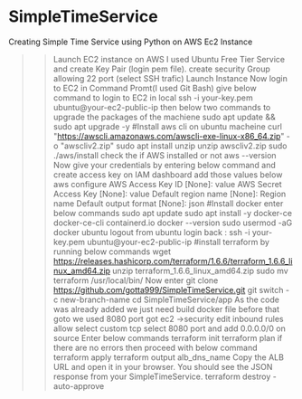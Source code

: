 # SimpleTimeService
Creating Simple Time Service using Python on AWS Ec2 Instance 
>> Launch EC2 instance on AWS
>> I used Ubuntu Free Tier Service and create Key Pair (login pem file).
>> create security Group allowing 22 port (select SSH trafic) Launch Instance
>Now login to EC2 in Command Promt(I used Git Bash) give below command to login to EC2 in local
>> ssh -i your-key.pem ubuntu@your-ec2-public-ip
>> then below two commands to upgrade the packages of the machiene
>> sudo apt update && sudo apt upgrade -y
#Install aws cli on ubuntu macheine
curl "https://awscli.amazonaws.com/awscli-exe-linux-x86_64.zip" -o "awscliv2.zip"
sudo apt install unzip
unzip awscliv2.zip
sudo ./aws/install
>> check the if AWS installed or not
>> aws --version
>Now give your credentials by entering below command and create access key on IAM dashboard add those values below
>> aws configure
AWS Access Key ID [None]: value
AWS Secret Access Key [None]: value
Default region name [None]: Region name
Default output format [None]: json
#Install docker enter below commands
>> sudo apt update
sudo apt install -y docker-ce docker-ce-cli containerd.io
docker --version
sudo usermod -aG docker ubuntu
logout from ubuntu login back : ssh -i your-key.pem ubuntu@your-ec2-public-ip
#install terraform by running below commands
wget https://releases.hashicorp.com/terraform/1.6.6/terraform_1.6.6_linux_amd64.zip
unzip terraform_1.6.6_linux_amd64.zip
sudo mv terraform /usr/local/bin/
>> Now enter git clone https://github.com/gotta999/SimpleTimeService.git
>>git switch -c new-branch-name
>> cd SimpleTimeService/app
>> As the code was already added we just need build docker file before that goto we used 8080 port got ec2 ->security edit inbound rules allow select custom tcp select 8080 port and add 0.0.0.0/0 on source
>> Enter below commands
terraform init
terraform plan
if there are no errors then proceed with below command
>> terraform apply
>> terraform output alb_dns_name
Copy the ALB URL and open it in your browser. You should see the JSON response from your SimpleTimeService.
terraform destroy -auto-approve
